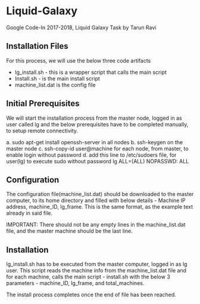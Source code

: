 # Liquid-Galaxy
Google Code-In 2017-2018, Liquid Galaxy Task by Tarun Ravi

## Installation Files
For this process, we will use the below three code artifacts
+ lg_install.sh - this is a wrapper script that calls the main script
+ Install.sh - is the main install script
+ machine_list.dat is the config file

## Initial Prerequisites
We will start the installation process from the master node, logged in as user called lg and the below prerequisites have to be completed manually, to setup remote connectivity.

  a. sudo apt-get install openssh-server in all nodes
  b. ssh-keygen on the master node
  c. ssh-copy-id user@machine for each node, from master, to enable login without password
  d. add this line to /etc/sudoers file, for user(lg) to execute sudo without password
lg    ALL=(ALL) NOPASSWD: ALL

## Configuration
The configuration file(machine_list.dat) should be downloaded to the master computer, to its home directory and filled with below details - Machine IP address, machine_ID, lg_frame. This is the same format, as the example text already in said file. 

IMPORTANT: There should not be any empty lines in the machine_list.dat file, and the master machine should be the last line.

## Installation
lg_install.sh has to be executed from the master computer, logged in as lg user. This script reads the machine info from the machine_list.dat file and for each machine, calls the main script - install.sh with the below 3 parameters - machine_ID, lg_frame, and total_machines.

The install process completes once the end of file has been reached.
